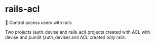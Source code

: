 # rails-acl
👥 Control access users with rails

Two projects (auth_devise and rails_acl) projects created with ACL with devise and pundit (auth_devise) and ACL created only rails.
